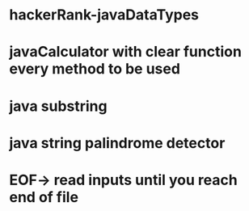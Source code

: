 # hackerRank-javaDataTypes
# javaCalculator with clear function every method to be used
#
# java substring 

# java string palindrome detector
# EOF-> read inputs  until you reach end of file